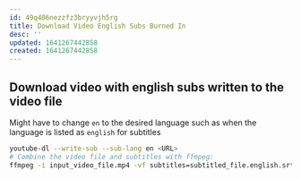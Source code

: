 ```yaml
---
id: 49q406nezzfz3bryyvjh5rg
title: Download Video English Subs Burned In
desc: ''
updated: 1641267442858
created: 1641267442858
---
```



## Download video with english subs written to the video file

Might have to change `en` to the desired language such as when the language is listed as `english` for subtitles

```bash
youtube-dl --write-sub --sub-lang en <URL>
# Combine the video file and subtitles with ffmpeg:
ffmpeg -i input_video_file.mp4 -vf subtitles=subtitled_file.english.srt output_file_name.mp4
```
